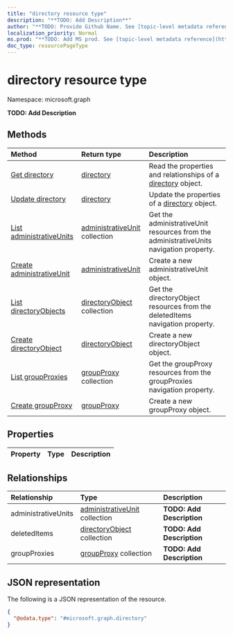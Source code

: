 ```yaml
---
title: "directory resource type"
description: "**TODO: Add Description**"
author: "**TODO: Provide Github Name. See [topic-level metadata reference](https://msgo.azurewebsites.net/add/document/guidelines/metadata.html#topic-level-metadata)**"
localization_priority: Normal
ms.prod: "**TODO: Add MS prod. See [topic-level metadata reference](https://msgo.azurewebsites.net/add/document/guidelines/metadata.html#topic-level-metadata)**"
doc_type: resourcePageType
---
```


# directory resource type

Namespace: microsoft.graph

**TODO: Add Description**

## Methods
|Method|Return type|Description|
|:---|:---|:---|
|[Get directory](../api/directory-get.md)|[directory](../resources/directory.md)|Read the properties and relationships of a [directory](../resources/directory.md) object.|
|[Update directory](../api/directory-update.md)|[directory](../resources/directory.md)|Update the properties of a [directory](../resources/directory.md) object.|
|[List administrativeUnits](../api/directory-list-administrativeunits.md)|[administrativeUnit](../resources/administrativeunit.md) collection|Get the administrativeUnit resources from the administrativeUnits navigation property.|
|[Create administrativeUnit](../api/directory-post-administrativeunits.md)|[administrativeUnit](../resources/administrativeunit.md)|Create a new administrativeUnit object.|
|[List directoryObjects](../api/directory-list-deleteditems.md)|[directoryObject](../resources/directoryobject.md) collection|Get the directoryObject resources from the deletedItems navigation property.|
|[Create directoryObject](../api/directory-post-deleteditems.md)|[directoryObject](../resources/directoryobject.md)|Create a new directoryObject object.|
|[List groupProxies](../api/directory-list-groupproxies.md)|[groupProxy](../resources/groupproxy.md) collection|Get the groupProxy resources from the groupProxies navigation property.|
|[Create groupProxy](../api/directory-post-groupproxies.md)|[groupProxy](../resources/groupproxy.md)|Create a new groupProxy object.|

## Properties
|Property|Type|Description|
|:---|:---|:---|

## Relationships
|Relationship|Type|Description|
|:---|:---|:---|
|administrativeUnits|[administrativeUnit](../resources/administrativeunit.md) collection|**TODO: Add Description**|
|deletedItems|[directoryObject](../resources/directoryobject.md) collection|**TODO: Add Description**|
|groupProxies|[groupProxy](../resources/groupproxy.md) collection|**TODO: Add Description**|

## JSON representation
The following is a JSON representation of the resource.
<!-- {
  "blockType": "resource",
  "keyProperty": "id",
  "@odata.type": "microsoft.graph.directory",
  "baseType": "",
  "openType": false
}
-->
``` json
{
  "@odata.type": "#microsoft.graph.directory"
}
```

